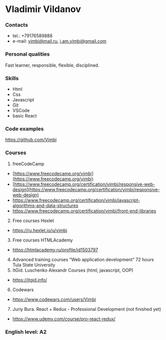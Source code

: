 # Vladimir Vildanov

### Contacts
- tel.: +79176589888
- e-mail: vimbi@mail.ru, i.am.vimbi@gmail.com

### Personal qualities
Fast learner, responsible, flexible, disciplined.

### Skills
- Html
- Css
- Javascript
- Git
- VSCode
- basic React

### Code examples
https://github.com/Vimbi

### Courses
1. freeCodeCamp
- [https://www.freecodecamp.org/vimbi](https://www.freecodecamp.org/vimbi)
- [https://www.freecodecamp.org/certification/vimbi/responsive-web-design](https://www.freecodecamp.org/certification/vimbi/responsive-web-design)
- https://www.freecodecamp.org/certification/vimbi/javascript-algorithms-and-data-structures
- https://www.freecodecamp.org/certification/vimbi/front-end-libraries
2. Free courses Hexlet
- https://ru.hexlet.io/u/vimbi
3. Free courses HTMLAcademy
- https://htmlacademy.ru/profile/id1503797
4. Advanced training courses “Web application development” 72 hours <br/> Tula State University
5. ItGid. Luschenko Alexandr Courses (html, javascript, OOP)
- https://itgid.info/
6. Codewars
- https://www.codewars.com/users/Vimbi
7. Juriy Bura. React + Redux - Professional Development (not finished yet)
- https://www.udemy.com/course/pro-react-redux/

### English level: A2
